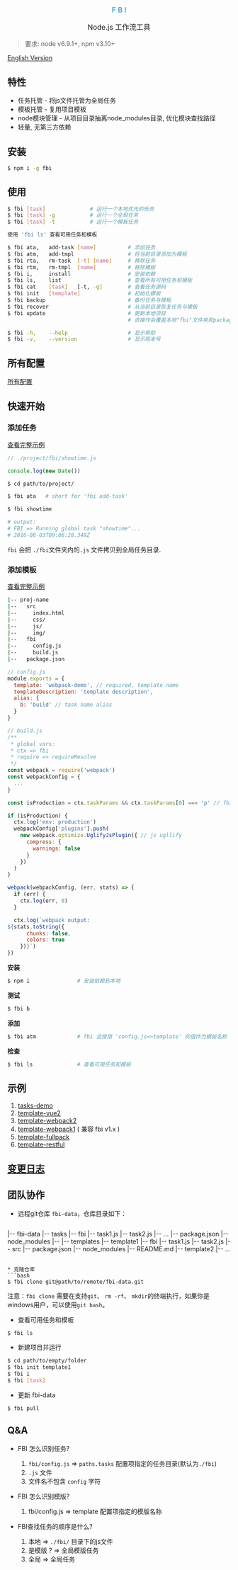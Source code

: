 <div align="center">
  <h3 style="color:#48abd6;font-weight:600;">F B I</h3>
  <p style="font-size:16px;">Node.js 工作流工具</p>
</div>

> 要求: node v6.9.1+, npm v3.10+

[English Version](./README.md)

## 特性

* 任务托管 - 将js文件托管为全局任务
* 模板托管 - 复用项目模板
* node模块管理 - 从项目目录抽离node\_modules目录, 优化模块查找路径
* 轻量, 无第三方依赖

## 安装

```bash
$ npm i -g fbi
```


## 使用

```bash
$ fbi [task]              # 运行一个本地优先的任务
$ fbi [task] -g           # 运行一个全局任务
$ fbi [task] -t           # 运行一个模板任务

使用 'fbi ls' 查看可用任务和模板
```

```bash
$ fbi ata,   add-task [name]          # 添加任务
$ fbi atm,   add-tmpl                 # 将当前目录添加为模板
$ fbi rta,   rm-task  [-t] [name]     # 移除任务
$ fbi rtm,   rm-tmpl  [name]          # 移除模板
$ fbi i,     install                  # 安装依赖
$ fbi ls,    list                     # 查看所有可用任务和模板
$ fbi cat    [task]   [-t, -g]        # 查看任务源码
$ fbi init   [template]               # 初始化模板
$ fbi backup                          # 备份任务与模板
$ fbi recover                         # 从当前目录恢复任务与模板
$ fbi update                          # 更新本地项目
                                      # 该操作会覆盖本地"fbi"文件夹和package.json里的"devDependencies"

$ fbi -h,    --help                   # 显示帮助
$ fbi -v,    --version                # 显示版本号
```

## 所有配置

[所有配置](https://github.com/neikvon/fbi/blob/master/CONFIGURATION.md)

## 快速开始

### 添加任务

[查看完整示例](https://github.com/neikvon/fbi-tasks-demo)

```js
// ./project/fbi/showtime.js

console.log(new Date())
```
```bash
$ cd path/to/project/

$ fbi ata   # short for 'fbi add-task'
```
```bash
$ fbi showtime

# output:
# FBI => Running global task "showtime"...
# 2016-08-03T09:06:28.349Z
```
`fbi` 会把 `./fbi`文件夹内的`.js` 文件拷贝到全局任务目录.

### 添加模板

[查看完整示例](https://github.com/neikvon/fbi-template-webpack-demo)

```bash
|-- proj-name
|--   src
|--     index.html
|--     css/
|--     js/
|--     img/
|--   fbi
|--     config.js
|--     build.js
|--   package.json

```
```js
// config.js
module.exports = {
  template: 'webpack-demo', // required, template name
  templateDescription: 'template description',
  alias: {
    b: 'build' // task name alias
  }
}
```
```js
// build.js
/**
 * global vars:
 * ctx => fbi
 * require => requireResolve
 */
const webpack = require('webpack')
const webpackConfig = {
  ...
}

const isProduction = ctx.taskParams && ctx.taskParams[0] === 'p' // fbi build -p

if (isProduction) {
  ctx.log('env: production')
  webpackConfig['plugins'].push(
    new webpack.optimize.UglifyJsPlugin({ // js ugllify
      compress: {
        warnings: false
      }
    })
  )
}

webpack(webpackConfig, (err, stats) => {
  if (err) {
    ctx.log(err, 0)
  }

  ctx.log(`webpack output:
${stats.toString({
      chunks: false,
      colors: true
    })}`)
})
```

**安装**
```bash
$ npm i               # 安装依赖到本地
```

**测试**
```bash
$ fbi b
```

**添加**
```bash
$ fbi atm             # fbi 会使用 'config.js=>template' 的值作为模板名称
```

**检查**
```bash
$ fbi ls              # 查看可用任务和模板
```
## 示例
1. [tasks-demo](https://github.com/neikvon/fbi-tasks-demo)
1. [template-vue2](https://github.com/neikvon/fbi-template-vue2)
1. [template-webpack2](https://github.com/neikvon/fbi-template-webpack2)
1. [template-webpack1](https://github.com/neikvon/fbi-template-webpack1) ( 兼容 fbi v1.x )
1. [template-fullpack](https://github.com/neikvon/fbi-template-fullpack)
1. [template-restful](https://github.com/neikvon/fbi-template-restful)

## [变更日志](https://github.com/neikvon/fbi/blob/master/CHANGELOG.md)

## 团队协作

* 远程git仓库 ` fbi-data `，仓库目录如下：


  ```
|-- fbi-data
|--   tasks
|--     fbi
|--       task1.js
|--       task2.js
|--       ...
|--     package.json
|--     node_modules
|--
|--   templates
|--     template1
|--       fbi
|--         task1.js
|--         task2.js
|--       src
|--       package.json
|--       node_modules
|--       README.md
|--     template2
|--     ...
  ```

* 克隆仓库
```bash
$ fbi clone git@path/to/remote/fbi-data.git
```
注意：`fbi clone` 需要在支持`git`、 `rm -rf`、 `mkdir`的终端执行，如果你是windows用户，可以使用`git bash`。

* 查看可用任务和模板
```bash
$ fbi ls
```

* 新建项目并运行
```bash
$ cd path/to/empty/folder
$ fbi init template1
$ fbi i
$ fbi [task]
```

* 更新 fbi-data
```bash
$ fbi pull
```

## Q&A
* FBI 怎么识别任务?
  1. `fbi/config.js` => `paths.tasks`  配置项指定的任务目录(默认为`./fbi`)
  1. `.js` 文件
  1. 文件名不包含 `config` 字符

* FBI 怎么识别模版?
  1. fbi/config.js => template  配置项指定的模版名称

* FBI查找任务的顺序是什么?
  1. 本地 => `./fbi/` 目录下的js文件
  1. 是模版 ? => 全局模版任务
  1. 全局 => 全局任务
